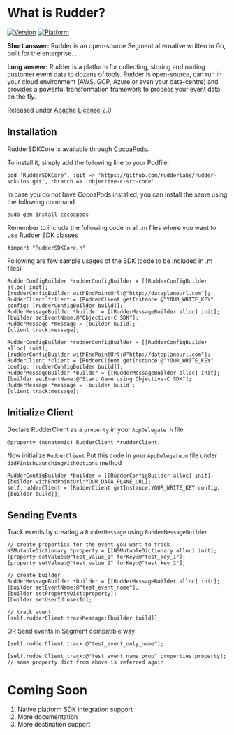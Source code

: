 # What is Rudder?

[![Version](https://img.shields.io/cocoapods/v/RudderSDKCore.svg?style=flat)](https://cocoapods.org/pods/RudderSDKCore)
[![Platform](https://img.shields.io/cocoapods/p/RudderSDKCore.svg?style=flat)](https://cocoapods.org/pods/RudderSDKCore)

**Short answer:** 
Rudder is an open-source Segment alternative written in Go, built for the enterprise. .

**Long answer:** 
Rudder is a platform for collecting, storing and routing customer event data to dozens of tools. Rudder is open-source, can run in your cloud environment (AWS, GCP, Azure or even your data-centre) and provides a powerful transformation framework to process your event data on the fly.

Released under [Apache License 2.0](https://www.apache.org/licenses/LICENSE-2.0)

## Installation

RudderSDKCore is available through [CocoaPods](https://cocoapods.org). 

To install it, simply add the following line to your Podfile:

```xcode
pod 'RudderSDKCore', :git => 'https://github.com/rudderlabs/rudder-sdk-ios.git', :branch => 'objective-c-src-code'
```

In case you do not have CocoaPods installed, you can install the same using the following command


```xcode
sudo gem install cocoapods
```

Remember to include the following code in all .m files where you want to use 
Rudder SDK classes

```xcode
#import "RudderSDKCore.h"
```

Following are few sample usages of the SDK (code to be included in .m files)


```xcode
RudderConfigBuilder *rudderConfigBuilder = [[RudderConfigBuilder alloc] init];
[rudderConfigBuilder withEndPointUrl:@"http://dataplaneurl.com"];
RudderClient *client = [RudderClient getInstance:@"YOUR_WRITE_KEY" config: [rudderConfigBuilder build]];
RudderMessageBuilder *builder = [[RudderMessageBuilder alloc] init];
[builder setEventName:@"Objective-C SDK"];
RudderMessage *message = [builder build];    
[client track:message];
```

```xcode
RudderConfigBuilder *rudderConfigBuilder = [[RudderConfigBuilder alloc] init];
[rudderConfigBuilder withEndPointUrl:@"http://dataplaneurl.com"];    
RudderClient *client = [RudderClient getInstance:@"YOUR_WRITE_KEY" config: [rudderConfigBuilder build]];    
RudderMessageBuilder *builder = [[RudderMessageBuilder alloc] init];
[builder setEventName:@"Start Game using Objective-C SDK"];
RudderMessage *message = [builder build];
[client track:message];
```

## Initialize Client
Declare RudderClient as a ```property``` in your ```AppDelegate.h``` file
```xcode
@property (nonatomic) RudderClient *rudderClient;
```
Now initialize ```RudderClient```
Put this code in your ```AppDelegate.m``` file under ```didFinishLaunchingWithOptions``` method
```xcode
RudderConfigBuilder *builder = [[RudderConfigBuilder alloc] init];
[builder withEndPointUrl:YOUR_DATA_PLANE_URL];
self.rudderClient = [RudderClient getInstance:YOUR_WRITE_KEY config:[builder build]];
```

## Sending Events
Track events by creating a ```RudderMessage``` using ```RudderMessageBuilder```
```xcode
// create properties for the event you want to track
NSMutableDictionary *property = [[NSMutableDictionary alloc] init];
[property setValue:@"test_value_1" forKey:@"test_key_1"];
[property setValue:@"test_value_2" forKey:@"test_key_2"];

// create builder
RudderMessageBuilder *builder = [[RudderMessageBuilder alloc] init];
[builder setEventName:@"test_event_name"];
[builder setPropertyDict:property];
[builder setUserId:userId];

// track event
[self.rudderClient trackMessage:[builder build]];
```
OR
Send events in Segment compatible way
```xcode
[self.rudderClient track:@"test_event_only_name"];

[self.rudderClient track:@"test_event_name_prop" properties:property]; // same property dict from above is referred again
```

# Coming Soon

1. Native platform SDK integration support
2. More documentation
3. More destination support


